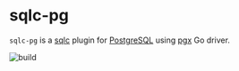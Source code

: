 # sqlc-pg

`sqlc-pg` is a [sqlc](https://sqlc.dev) plugin for [PostgreSQL](https://www.postgresql.org) using [pgx](https://github.com/jackc/pgx) Go driver.

![build](https://github.com/MartyHub/sqlc-pg/actions/workflows/go.yml/badge.svg)
